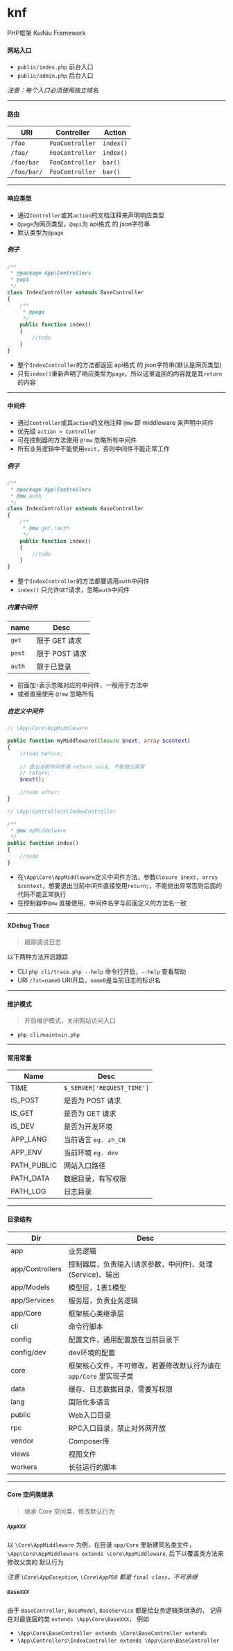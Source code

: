 # knf

PHP框架 KuiNiu Framework

#### 网站入口

- `public/index.php` 前台入口
- `public/admin.php` 后台入口

*注意：每个入口必须使用独立域名*

---

#### 路由

URI | Controller | Action
--- | --- | ---
`/foo` | `FooController` | `index()`
`/foo/` | `FooController` | `index()`
`/foo/bar` | `FooController` | `bar()`
`/foo/bar/` | `FooController` | `bar()`

---

#### 响应类型

- 通过`Controller`或其`action`的文档注释来声明响应类型
- `@page`为网页类型，`@api`为 api格式 的 json字符串
- 默认类型为`@page`

##### 例子

```php
/**
 * @package App\Controllers
 * @api
 */
class IndexController extends BaseController
{
    /**
     * @page
     */
    public function index()
    {
        //todo
    }
}
```

- 整个`IndexController`的方法都返回 api格式 的 json字符串(默认是网页类型)
- 只有`index()`重新声明了响应类型为`page`，所以这里返回的内容就是其`return`的内容 

---

#### 中间件

- 通过`Controller`或其`action`的文档注释 `@mw` 即 middleware 来声明中间件
- 优先级 `action > Controller`
- 可在控制器的方法使用 `@!mw` 忽略所有中间件
- 所有业务逻辑中不能使用`exit`，否则中间件不能正常工作 

##### 例子

```php
/**
 * @package App\Controllers
 * @mw auth
 */
class IndexController extends BaseController
{
    /**
     * @mw get,!auth
     */
    public function index()
    {
        //todo
    }
}
```

- 整个`IndexController`的方法都要调用`auth`中间件
- `index()` 只允许`GET`请求，忽略`auth`中间件

##### 内置中间件

name | Desc
--- | ---
`get` | 限于 GET 请求
`post` | 限于 POST 请求
`auth` | 限于已登录

- 前面加`!`表示忽略对应的中间件，一般用于方法中
- 或者直接使用 `@!mw` 忽略所有

##### 自定义中间件

```php
// \App\Core\AppMiddleware

public function myMiddleware(Closure $next, array $context)
{
    //todo before;
    
    // 退出当前中间件用 return void, 不能抛出异常
    // return;
    $next();
    
    //todo after;
}
```

```php
// \App\Controllers\IndexController

/**
 * @mw myMiddelware
 */
public function index()
{
    //todo
}
```

- 在`\App\Core\AppMiddleware`定义中间件方法，参数`Closure $next, array $context`，想要退出当前中间件直接使用`return;`，不能抛出异常否则后面的代码不能正常执行
- 在控制器中`@mw` 直接使用，中间件名字与前面定义的方法名一致

---

#### XDebug Trace
> 跟踪调试日志

以下两种方法开启跟踪

- CLI `php cli/trace.php --help` 命令行开启，`--help` 查看帮助
- URI `/?xt=name0` URI开启，`name0`是当前日志的标识名

---

#### 维护模式
> 开启维护模式，关闭网站访问入口

- `php cli/maintain.php`

---

#### 常用常量

Name | Desc
--- | ---
TIME | `$_SERVER['REQUEST_TIME']`
IS_POST | 是否为 POST 请求
IS_GET | 是否为 GET 请求
IS_DEV | 是否为开发环境
APP_LANG | 当前语言 `eg. zh_CN`
APP_ENV | 当前环境 `eg. dev`
PATH_PUBLIC | 网站入口路径
PATH_DATA | 数据目录，有写权限
PATH_LOG | 日志目录

---

#### 目录结构

Dir | Desc
--- | ---
app | 业务逻辑
app/Controllers | 控制器层，负责输入(请求参数，中间件)、处理(Service)、输出
app/Models | 模型层，1表1模型
app/Services | 服务层，负责业务逻辑
app/Core | 框架核心类继承层
cli | 命令行脚本
config | 配置文件，通用配置放在当前目录下
config/dev | dev环境的配置
core | 框架核心文件，不可修改，若要修改默认行为请在 `app/Core` 里实现子类
data | 缓存、日志数据目录，需要写权限
lang | 国际化多语言
public | Web入口目录
rpc | RPC入口目录，禁止对外网开放
vendor | Composer库
views | 视图文件
workers | 长驻运行的脚本

---

#### Core 空间类继承
> 继承 Core 空间类，修改默认行为<br>

##### `AppXXX`

以 `\Core\AppMiddleware` 为例，在目录 `app/Core` 里新建同名类文件，
`\App\Core\AppMiddleware extends \Core\AppMiddleware`, 后下以覆盖类方法来修改父类的
默认行为

*注意 `\Core\AppException`, `\Core\AppPDO` 都是 `final class`，不可承继*

##### `BaseXXX`

由于 `BaseController`, `BaseModel`, `BaseService` 都是给业务逻辑类继承的，
记得在对最底层的类 `extends \App\Core\BaseXXX`，
例如 
- `\App\Core\BaseController extends \Core\BaseController extends`
- `\App\Controllers\IndexController extends \App\Core\BaseController`